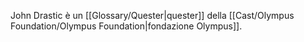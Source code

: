 John Drastic è un [[Glossary/Quester|quester]] della [[Cast/Olympus Foundation/Olympus Foundation|fondazione Olympus]].